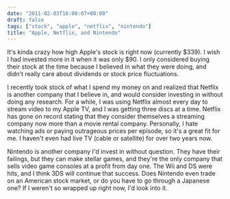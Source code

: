 ```yaml
---
date: "2011-02-03T16:00:07+00:00"
draft: false
tags: ["stock", "apple", "netflix", "nintendo"]
title: "Apple, Netflix, and Nintendo"
---
```


It's kinda crazy how high Apple's stock is right now (currently $339). I wish I had invested more in it when it was only $90. I only considered buying their stock at the time because I believed in what they were doing, and didn't really care about dividends or stock price fluctuations.

I recently took stock of what I spend my money on and realized that Netflix is another company that I believe in, and would consider investing in without doing any research. For a while, I was using Netflix almost every day to stream video to my Apple TV, and I was getting three discs at a time. Netflix has gone on record stating that they consider themselves a streaming company now more than a movie rental company. Personally, I hate watching ads or paying outrageous prices per episode, so it's a great fit for me. I haven't even had live TV (cable or satellite) for over two years now.

Nintendo is another company I'd invest in without question. They have their failings, but they can make stellar games, and they're the only company that sells video game consoles at a profit from day one. The Wii and DS were hits, and I think 3DS will continue that success. Does Nintendo even trade on an American stock market, or do you have to go through a Japanese one? If I weren't so wrapped up right now, I'd look into it.
